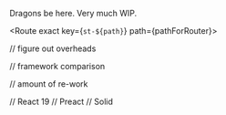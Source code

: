 Dragons be here. Very much WIP.

<Route exact key={`st-${path}`} path={pathForRouter}>
<RoutingComponent
      getReactRouterDomWithCustomHistory={getReactRouterDomWithCustomHistory}
      preBuiltUIList={recipeList}
      path={path}
  />
</Route>

// figure out overheads

// framework comparison

// amount of re-work

// React 19
// Preact
// Solid
